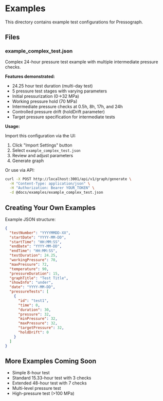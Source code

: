 # Examples

This directory contains example test configurations for Pressograph.

## Files

### example_complex_test.json

Complex 24-hour pressure test example with multiple intermediate pressure checks.

**Features demonstrated:**
- 24.25 hour test duration (multi-day test)
- 5 pressure test stages with varying parameters
- Initial pressurization (0→32 MPa)
- Working pressure hold (70 MPa)
- Intermediate pressure checks at 0.5h, 8h, 17h, and 24h
- Controlled pressure drift (holdDrift parameter)
- Target pressure specification for intermediate tests

**Usage:**

Import this configuration via the UI:
1. Click "Import Settings" button
2. Select `example_complex_test.json`
3. Review and adjust parameters
4. Generate graph

Or use via API:
```bash
curl -X POST http://localhost:3001/api/v1/graph/generate \
  -H "Content-Type: application/json" \
  -H "Authorization: Bearer YOUR_TOKEN" \
  -d @docs/examples/example_complex_test.json
```

## Creating Your Own Examples

Example JSON structure:
```json
{
  "testNumber": "YYYYMMDD-XX",
  "startDate": "YYYY-MM-DD",
  "startTime": "HH:MM:SS",
  "endDate": "YYYY-MM-DD",
  "endTime": "HH:MM:SS",
  "testDuration": 24.25,
  "workingPressure": 70,
  "maxPressure": 72,
  "temperature": 90,
  "pressureDuration": 15,
  "graphTitle": "Test Title",
  "showInfo": "under",
  "date": "YYYY-MM-DD",
  "pressureTests": [
    {
      "id": "test1",
      "time": 0,
      "duration": 30,
      "pressure": 32,
      "minPressure": 32,
      "maxPressure": 32,
      "targetPressure": 32,
      "holdDrift": 0
    }
  ]
}
```

## More Examples Coming Soon

- Simple 8-hour test
- Standard 15.33-hour test with 3 checks
- Extended 48-hour test with 7 checks
- Multi-level pressure test
- High-pressure test (>100 MPa)

